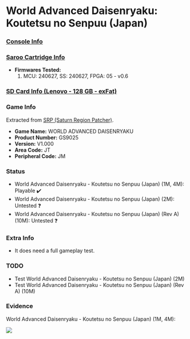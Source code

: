 # World Advanced Daisenryaku: Koutetsu no Senpuu (Japan)

### [Console Info](../../../../../Info/Consoles/VA13/README.md)

### [Saroo Cartridge Info](../../../../../Info/Cartridges/RetroGameParadiseStore/1.32F/README.md)

- <b>Firmwares Tested:</b>
  1. MCU: 240627, SS: 240627, FPGA: 05 - v0.6

### [SD Card Info (Lenovo - 128 GB - exFat)](../../../../../Info/SdCards/Lenovo/128GB/exfat/README.md)

### Game Info

Extracted from [SRP (Saturn Region Patcher)](https://segaxtreme.net/resources/saturn-region-patcher.81/download).

- <b>Game Name:</b> WORLD ADVANCED DAISENRYAKU
- <b>Product Number:</b> GS9025
- <b>Version:</b> V1.000
- <b>Area Code:</b> JT
- <b>Peripheral Code:</b> JM

### Status

- World Advanced Daisenryaku - Koutetsu no Senpuu (Japan) (1M, 4M): Playable :heavy_check_mark:
- World Advanced Daisenryaku - Koutetsu no Senpuu (Japan) (2M): Untested :question:
- World Advanced Daisenryaku - Koutetsu no Senpuu (Japan) (Rev A) (10M): Untested :question:

### Extra Info

- It does need a full gameplay test.

### TODO

- Test World Advanced Daisenryaku - Koutetsu no Senpuu (Japan) (2M)
- Test World Advanced Daisenryaku - Koutetsu no Senpuu (Japan) (Rev A) (10M)

### Evidence

World Advanced Daisenryaku - Koutetsu no Senpuu (Japan) (1M, 4M):

[![](https://img.youtube.com/vi/vxSz8AJvcEM/0.jpg)](https://www.youtube.com/watch?v=vxSz8AJvcEM)
